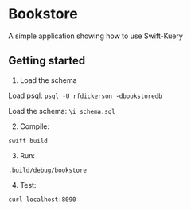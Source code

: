 # Bookstore

A simple application showing how to use Swift-Kuery 

## Getting started

1. Load the schema

  Load psql: `psql -U rfdickerson -dbookstoredb`

  Load the schema: `\i schema.sql`

2. Compile:

  `swift build`

3. Run:

  `.build/debug/bookstore`

4. Test:

  `curl localhost:8090`
